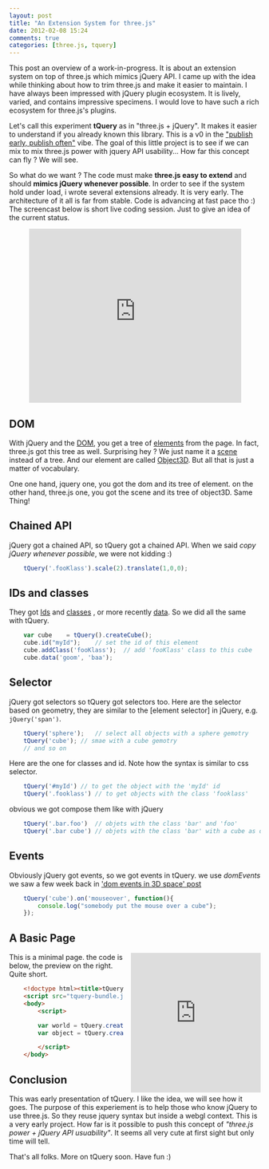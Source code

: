 ```yaml
---
layout: post
title: "An Extension System for three.js"
date: 2012-02-08 15:24
comments: true
categories: [three.js, tquery]
---
```


  This post an overview of a work-in-progress.
It is about an extension system on top of three.js which mimics jQuery API.
I came up with the idea while thinking about how to
trim three.js and make it easier to maintain. I have always been impressed
with jQuery plugin ecosystem. It is lively, varied,
and contains impressive specimens. I would love to have such
a rich ecosystem for three.js's plugins.

  Let's call this experiment **tQuery** as in "three.js + jQuery".
It makes it easier to understand if you already known this library.
This is a v0 in the
["publish early, publish often"](http://catb.org/~esr/writings/homesteading/cathedral-bazaar/ar01s04.html)
vibe.
The goal of this little project is to see if we can mix
to mix three.js power with jquery API usability...
How far this concept can fly ? We will see.


So what do we want ? The code must make **three.js easy to extend**
and should **mimics jQuery whenever possible**.
In order to see if the system hold under load, i wrote several extensions already.
It is very early. The architecture of it all is far from stable.
Code is advancing at fast pace tho :)
The screencast below is short live coding session. Just to give an idea of the current
status.

<!-- more -->

<center>
	<iframe width="425" height="349" src="http://www.youtube.com/embed/Aa7sHUE224A" frameborder="0" allowfullscreen></iframe>
</center>

## DOM
With jQuery and the
[DOM](http://en.wikipedia.org/wiki/Document_Object_Model), you
get a tree of
[elements](https://developer.mozilla.org/en/DOM/element)
from the page.
In fact, three.js got this tree as well. Surprising hey ?
We just name it a
[scene](https://github.com/mrdoob/three.js/blob/master/src/scenes/Scene.js)
instead of a tree.
And our element are called
[Object3D](https://github.com/mrdoob/three.js/blob/master/src/core/Object3D.js).
But all that is just a matter of vocabulary.

One one hand, jquery one, you got the dom and its tree of element.
on the other hand, three.js one, you got the scene and its tree of object3D.
Same Thing!

## Chained API
jQuery got a chained API, so tQuery got a chained API. When we said
*copy jQuery whenever possible*, we were not kidding :)

```javascript
    tQuery('.fooKlass').scale(2).translate(1,0,0);
```

## IDs and classes
They got
[Ids](http://api.jquery.com/id-selector/)
and
[classes](http://api.jquery.com/class-selector/)
, or more recently
[data](http://api.jquery.com/data/).
So we did all the same with tQuery.

```javascript
    var cube	= tQuery().createCube();
    cube.id("myId");	// set the id of this element
    cube.addClass('fooKlass');	// add 'fooKlass' class to this cube
    cube.data('goom', 'baa');
```

## Selector
jQuery got selectors so tQuery got selectors too.
Here are the selector based on geometry, they are similar to the
[element selector] in jQuery, e.g. ```jQuery('span')```.

```javascript
    tQuery('sphere');	// select all objects with a sphere gemotry
    tQuery('cube');	// smae with a cube gemotry
    // and so on
```

Here are the one for classes and id.
Note how the syntax is similar to css selector.

```javascript
    tQuery('#myId')	// to get the object with the 'myId' id
    tQuery('.fooklass')	// to get objects with the class 'fooklass'
```

obvious we got compose them like with jQuery

```javascript
    tQuery('.bar.foo')	// objets with the class 'bar' and 'foo'
    tQuery('.bar cube')	// objets with the class 'bar' with a cube as descandant
```

## Events
Obviously jQuery got events, so we got events in tQuery.
we use *domEvents* we saw a few week back in
['dom events in 3D space' post](http://learningthreejs.com/blog/2012/01/17/dom-events-in-3d-space/)

```javascript
    tQuery('cube').on('mouseover', function(){
        console.log("somebody put the mouse over a cube");
    });
```

## A Basic Page

<iframe src="http://jeromeetienne.github.com/tquery/examples/minimal"
	webkitallowfullscreen mozallowfullscreen allowfullscreen 
	width="260" height="280" frameborder="0" style="float: right; margin-left: 1em;">
</iframe>

This is a minimal page. the code is below, the preview on the right.
Quite short.

```html
    <!doctype html><title>tQuery Basic Page</title>
    <script src="tquery-bundle.js"></script>
    <body>
        <script>

        var world = tQuery.createWorld().fullpage().start();
        var object = tQuery.createTorus().addTo(world);

        </script>
    </body>
```


## Conclusion

This was early presentation of tQuery. I like the idea, we will see how it goes.
The purpose of this experiement is to help those who know jQuery to use three.js.
So they reuse jquery syntax but inside a webgl context.
This is a very early project.
How far is it possible to push this concept of *"three.js power + jQuery API usuability"*.
It seems all very cute at first sight but only time will tell.

That's all folks. More on tQuery soon. Have fun :)
